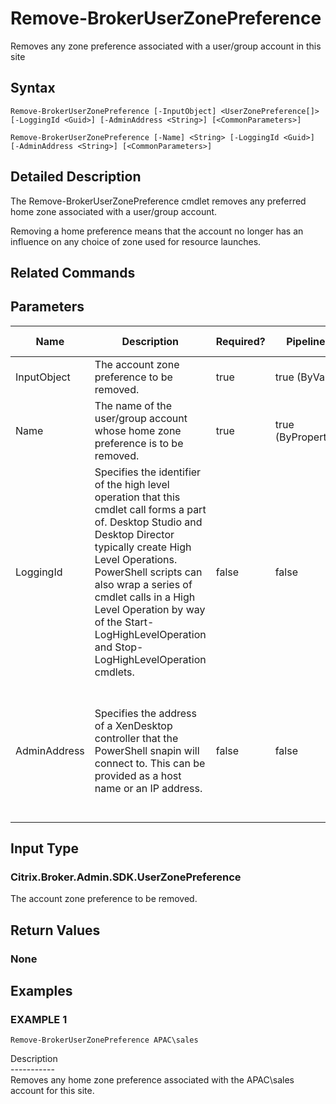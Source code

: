 ﻿# Remove-BrokerUserZonePreference

   Removes any zone preference associated with a user/group account in this site

## Syntax
```
Remove-BrokerUserZonePreference [-InputObject] <UserZonePreference[]> [-LoggingId <Guid>] [-AdminAddress <String>] [<CommonParameters>]

Remove-BrokerUserZonePreference [-Name] <String> [-LoggingId <Guid>] [-AdminAddress <String>] [<CommonParameters>]
```

## Detailed Description
   The Remove-BrokerUserZonePreference cmdlet removes any preferred home zone associated with a user/group account.

Removing a home preference means that the account no longer has an influence on any choice of zone used for resource launches.

## Related Commands
## Parameters

| Name   | Description | Required? | Pipeline Input | Default Value |
| --- | --- | --- | --- | --- |
| InputObject | The account zone preference to be removed. | true | true (ByValue) |  |
| Name | The name of the user/group account whose home zone preference is to be removed. | true | true (ByPropertyName) |  |
| LoggingId | Specifies the identifier of the high level operation that this cmdlet call forms a part of. Desktop Studio and Desktop Director typically create High Level Operations. PowerShell scripts can also wrap a series of cmdlet calls in a High Level Operation by way of the Start-LogHighLevelOperation and Stop-LogHighLevelOperation cmdlets. | false | false |  |
| AdminAddress | Specifies the address of a XenDesktop controller that the PowerShell snapin will connect to. This can be provided as a host name or an IP address. | false | false | Localhost. Once a value is provided by any cmdlet, this value will become the default. |

## Input Type
### Citrix.Broker.Admin.SDK.UserZonePreference
   The account zone preference to be removed.
## Return Values
### None
   
## Examples

### EXAMPLE 1
```
Remove-BrokerUserZonePreference APAC\sales
```
   Description<br>-----------<br>Removes any home zone preference associated with the APAC\sales account for this site.

